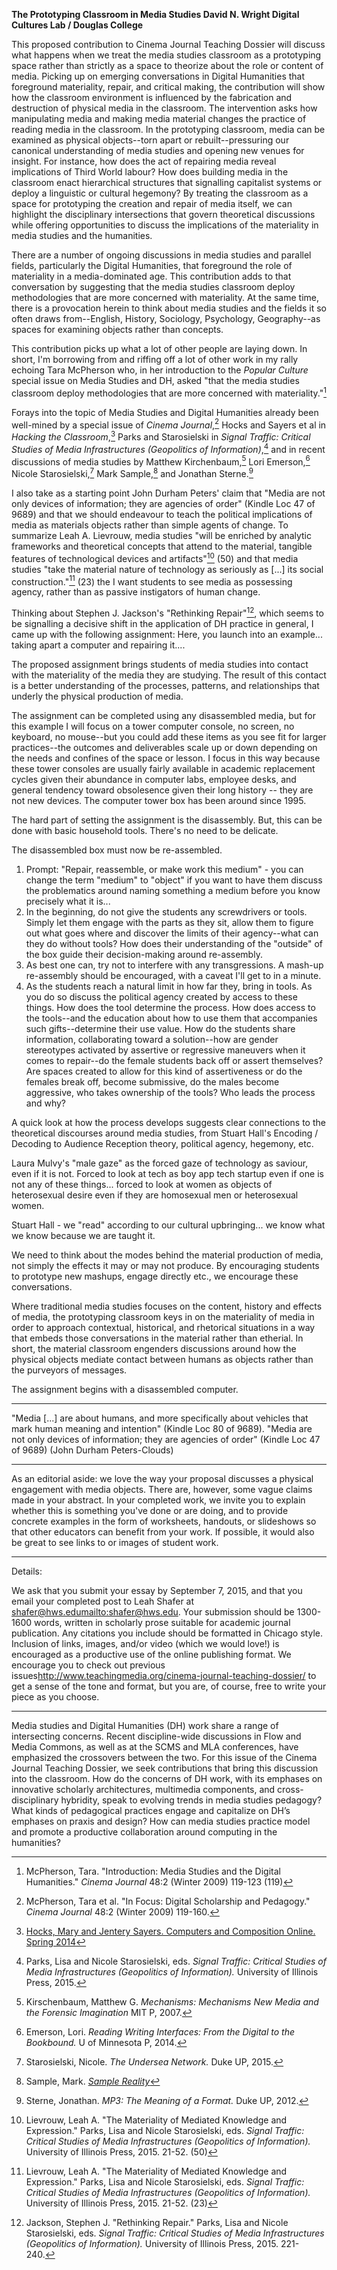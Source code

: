 **The Prototyping Classroom in Media Studies David N. WrightDigital Cultures Lab / Douglas College**

This proposed contribution to Cinema Journal Teaching Dossier will discuss what happens when we treat the media studies classroom as a prototyping space rather than strictly as a space to theorize about the role or content of media. Picking up on emerging conversations in Digital Humanities that foreground materiality, repair, and critical making, the contribution will show how the classroom environment is influenced by the fabrication and destruction of physical media in the classroom. The intervention asks how manipulating media and making media material changes the practice of reading media in the classroom. In the prototyping classroom, media can be examined as physical objects--torn apart or rebuilt--pressuring our canonical understanding of media studies and opening new venues for insight. For instance, how does the act of repairing media reveal implications of Third World labour? How does building media in the classroom enact hierarchical structures that signalling capitalist systems or deploy a linguistic or cultural hegemony? By treating the classroom as a space for prototyping the creation and repair of media itself, we can highlight the disciplinary intersections that govern theoretical discussions while offering opportunities to discuss the implications of the materiality in media studies and the humanities.  
There are a number of ongoing discussions in media studies and parallel fields, particularly the Digital Humanities, that foreground the role of materiality in a media-dominated age. This contribution adds to that conversation by suggesting that the media studies classroom deploy methodologies that are more concerned with materiality. At the same time, there is a provocation herein to think about media studies and the fields it so often draws from--English, History, Sociology, Psychology, Geography--as spaces for examining objects rather than concepts.

This contribution picks up what a lot of other people are laying down. In short, I'm borrowing from and riffing off a lot of other work in my rally echoing Tara McPherson who, in her introduction to the *Popular Culture* special issue on Media Studies and DH, asked "that the media studies classroom deploy methodologies that are more concerned with materiality."[^1] 

Forays into the topic of Media Studies and Digital Humanities already been well-mined by a special issue of *Cinema Journal*,[^2] Hocks and Sayers et al in *Hacking the Classroom*,[^3] Parks and Starosielski in *Signal Traffic: Critical Studies of Media Infrastructures (Geopolitics of Information)*,[^4] and in recent discussions of media studies by Matthew Kirchenbaum,[^5] Lori Emerson,[^6] Nicole Starosielski,[^7] Mark Sample,[^8] and Jonathan Sterne.[^9] 

I also take as a starting point John Durham Peters' claim that "Media are not only devices of information; they are agencies of order" (Kindle Loc 47 of 9689) and that we should endeavour to teach the political implications of media as materials objects rather than simple agents of change. To summarize Leah A. Lievrouw, media studies "will be enriched by analytic frameworks and theoretical concepts that attend to the material, tangible features of technological devices and artifacts"[^11] (50) and that media studies "take the material nature of technology as seriously as [...] its social construction."[^12] (23) the I want students to see media as possessing agency, rather than as passive instigators of human change. 

Thinking about Stephen J. Jackson's "Rethinking Repair"[^13], which seems to be signalling a decisive shift in the application of DH practice in general, I came up with the following assignment: Here, you launch into an example... taking apart a computer and repairing it....

The proposed assignment brings students of media studies into contact with the materiality of the media they are studying. The result of this contact is a better understanding of the processes, patterns, and relationships that underly the physical production of media. 

The assignment can be completed using any disassembled media, but for this example I will focus on a tower computer console, no screen, no keyboard, no mouse--but you could add these items as you see fit for larger practices--the outcomes and deliverables scale up or down depending on the needs and confines of the space or lesson. I focus in this way because these tower consoles are usually fairly available in academic replacement cycles given their abundance in computer labs, employee desks, and general tendency toward obsolesence given their long history -- they are not new devices. The computer tower box has been around since 1995. 

The hard part of setting the assignment is the disassembly. But, this can be done with basic household tools. There's no need to be delicate. 

The disassembled box must now be re-assembled. 

1. Prompt: "Repair, reassemble, or make work this medium" - you can change the term "medium" to "object" if you want to have them discuss the problematics around naming something a medium before you know precisely what it is...
2. In the beginning, do not give the students any screwdrivers or tools. Simply let them engage with the parts as they sit, allow them to figure out what goes where and discover the limits of their agency--what can they do without tools? How does their understanding of the "outside" of the box guide their decision-making around re-assembly. 
3. As best one can, try not to interfere with any transgressions. A mash-up re-assembly should be encouraged, with a caveat I'll get to in a minute.
4. As the students reach a natural limit in how far they, bring in tools. As you do so discuss the political agency created by access to these things. How does the tool determine the process. How does access to the tools--and the education about how to use them that accompanies such gifts--determine their use value. How do the students share information, collaborating toward a solution--how are gender stereotypes activated by assertive or regressive maneuvers when it comes to repair--do the female students back off or assert themselves? Are spaces created to allow for this kind of assertiveness or do the females break off, become submissive, do the males become aggressive, who takes ownership of the tools? Who leads the process and why?

A quick look at how the process develops suggests clear connections to the theoretical discourses around media studies, from Stuart Hall's Encoding / Decoding to Audience Reception theory, political agency, hegemony, etc.

Laura Mulvy's "male gaze" as the forced gaze of technology as saviour, even if it is not. Forced to look at tech as boy app tech startup even if one is not any of these things... forced to look at women as objects of heterosexual desire even if they are homosexual men or heterosexual women. 

Stuart Hall - we "read" according to our cultural upbringing... we know what we know because we are taught it. 

We need to think about the modes behind the material production of media, not simply the effects it may or may not produce. By encouraging students to prototype new mashups, engage directly etc., we encourage these conversations. 
 


Where traditional media studies focuses on the content, history and effects of media, the prototyping classroom keys in on the materiality of media in order to approach contextual, historical, and rhetorical situations in a way that embeds those conversations in the material rather than etherial. In short, the material classroom engenders discussions around how the physical objects mediate contact between humans as objects rather than the purveyors of messages.  

The assignment begins with a disassembled computer.



----

[^1]:McPherson, Tara. "Introduction: Media Studies and the Digital Humanities." *Cinema Journal* 48:2 (Winter 2009) 119-123 (119)
[^2]:McPherson, Tara et al. "In Focus: Digital Scholarship and Pedagogy." *Cinema Journal* 48:2 (Winter 2009) 119-160.  
[^3]:[Hocks, Mary and Jentery Sayers. Computers and Composition Online. Spring 2014](http://www2.bgsu.edu/departments/english/cconline/hacking/)  
[^4]:Parks, Lisa and Nicole Starosielski, eds. *Signal Traffic: Critical Studies of Media Infrastructures (Geopolitics of Information).* University of Illinois Press, 2015.
[^5]:Kirschenbaum, Matthew G. *Mechanisms: Mechanisms New Media and the Forensic Imagination* MIT P, 2007.      
[^6]:Emerson, Lori. *Reading Writing Interfaces: From the Digital to the Bookbound.* U of Minnesota P, 2014.  
[^7]:Starosielski, Nicole. *The Undersea Network.* Duke UP, 2015.  
[^8]:Sample, Mark. [*Sample Reality*](http://www.samplereality.com/)  
[^9]:Sterne, Jonathan. *MP3: The Meaning of a Format.* Duke UP, 2012.  
[^10]:Peters, John Durham. *The Marvelous Clouds: Toward a Philosophy of Elemental Media.* Chicago: U of Chicago P, 2015.  Kindle Loc 105 of 9689.  
[^11]: Lievrouw, Leah A. "The Materiality of Mediated Knowledge and Expression." Parks, Lisa and Nicole Starosielski, eds. *Signal Traffic: Critical Studies of Media Infrastructures (Geopolitics of Information).* University of Illinois Press, 2015. 21-52. (50)  
[^12]:Lievrouw, Leah A. "The Materiality of Mediated Knowledge and Expression." Parks, Lisa and Nicole Starosielski, eds. *Signal Traffic: Critical Studies of Media Infrastructures (Geopolitics of Information).* University of Illinois Press, 2015. 21-52. (23)  
[^13]:Jackson, Stephen J. "Rethinking Repair." Parks, Lisa and Nicole Starosielski, eds. *Signal Traffic: Critical Studies of Media Infrastructures (Geopolitics of Information).* University of Illinois Press, 2015. 221-240.  






"Media [...] are about humans, and more specifically about vehicles that mark human meaning and intention" (Kindle Loc 80 of 9689). 
"Media are not only devices of information; they are agencies of order" (Kindle Loc 47 of 9689) (John Durham Peters-Clouds)


----

As an editorial aside: we love the way your proposal discusses a physical engagement with media objects. There are, however, some vague claims made in your abstract.  In your completed work, we invite you to explain whether this is something you've done or are doing, and to provide concrete examples in the form of worksheets, handouts, or slideshows so that other educators can benefit from your work. If possible, it would also be great to see links to or images of student work.

----

Details:

We ask that you submit your essay by September 7, 2015, and that you email your completed post to Leah Shafer at shafer@hws.edu<mailto:shafer@hws.edu>. Your submission should be 1300-1600 words, written in scholarly prose suitable for academic journal publication.  Any citations you include should be formatted in Chicago style.  Inclusion of links, images, and/or video (which we would love!) is encouraged as a productive use of the online publishing format.  We encourage you to check out previous issues<http://www.teachingmedia.org/cinema-journal-teaching-dossier/> to get a sense of the tone and format, but you are, of course, free to write your piece as you choose.

----

Media studies and Digital Humanities (DH) work share a range of intersecting concerns. Recent discipline-wide discussions in Flow and Media Commons, as well as at the SCMS and MLA conferences, have emphasized the crossovers between the two. For this issue of the Cinema Journal Teaching Dossier, we seek contributions that bring this discussion into the classroom. How do the concerns of DH work, with its emphases on innovative scholarly architectures, multimedia components, and cross-disciplinary hybridity, speak to evolving trends in media studies pedagogy? What kinds of pedagogical practices engage and capitalize on DH’s emphases on praxis and design? How can media studies practice model and promote a productive collaboration around computing in the humanities?

